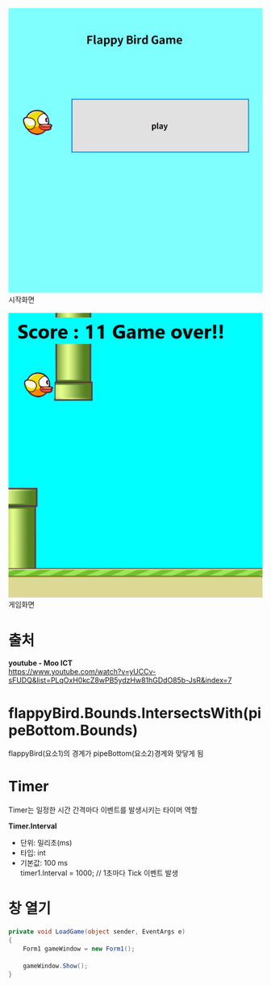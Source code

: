 ![화면이미지](Resources/screen02.png)
<br>
시작화면
<br><br>
![화면이미지](Resources/screen01.png)
<br>
게임화면
<br>

# 출처
**youtube - Moo ICT**  <br>
https://www.youtube.com/watch?v=yUCCv-sFUDQ&list=PLqOxH0kcZ8wPB5ydzHw81hGDdO85b-JsR&index=7

# flappyBird.Bounds.IntersectsWith(pipeBottom.Bounds)
flappyBird(요소1)의 경계가 pipeBottom(요소2)경계와 맞닿게 됨

# Timer
Timer는 일정한 시간 간격마다 이벤트를 발생시키는 타이머 역할

**Timer.Interval**
- 단위: 밀리초(ms)
- 타입: int
- 기본값: 100 ms <br>
timer1.Interval = 1000; // 1초마다 Tick 이벤트 발생

# 창 열기
```csharp
private void LoadGame(object sender, EventArgs e)
{
    Form1 gameWindow = new Form1();

    gameWindow.Show();
}
```